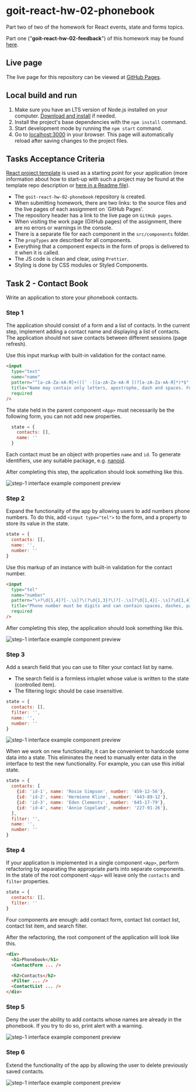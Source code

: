 #  goit-react-hw-02-phonebook

Part two of two of the homework for React events, state and forms topics.

Part one ("**goit-react-hw-02-feedback**") of this homework may be found [here](https://github.com/oleksandr-romashko/goit-react-hw-02-feedback).

## Live page

The live page for this repository can be viewed at [GitHub Pages](https://oleksandr-romashko.github.io/goit-react-hw-02-phonebook/).

## Local build and run

  1. Make sure you have an LTS version of Node.js installed on your computer. [Download and install](https://nodejs.org/en/) if needed.
  1. Install the project's base dependencies with the `npm install` command.
  1. Start development mode by running the `npm start` command.
  2. Go to [localhost:3000](http://localhost:3000/) in your browser. This page will automatically reload after saving changes to the project files.

## Tasks Acceptance Criteria

[React project template](https://github.com/goitacademy/react-homework-template/blob/main/README.en.md) is used as a starting point for your application (more information about how to start-up with such a project may be found at the template repo description or [here in a Readme file](./README.en.md)).

  * The `goit-react-hw-02-phonebook` repository is created.
  * When submitting homework, there are two links: to the source files and the live pages of each assignment on `GitHub Pages'.
  * The repository header has a link to the live page on `GitHub pages`.
  * When visiting the work page (GitHub pages) of the assignment, there are no errors or warnings in the console.
  * There is a separate file for each component in the `src/components` folder.
  * The `propTypes` are described for all components.
  * Everything that a component expects in the form of props is delivered to it when it is called.
  * The JS code is clean and clear, using `Prettier`.
  * Styling is done by CSS modules or Styled Components.

## Task 2 - Contact Book

Write an application to store your phonebook contacts.

### Step 1

The application should consist of a form and a list of contacts. In the current step, implement adding a contact name and displaying a list of contacts. The application should not save contacts between different sessions (page refresh).

Use this input markup with built-in validation for the contact name.

```html
<input
  type="text"
  name="name"
  pattern="^[a-zA-Zа-яА-Я]+(([' -][a-zA-Zа-яА-Я ])?[a-zA-Zа-яА-Я]*)*$"
  title="Name may contain only letters, apostrophe, dash and spaces. For example Adrian, Jacob Mercer, Charles de Batz de Castelmore d'Artagnan."
  required
/>
```

The state held in the parent component `<App>` must necessarily be the following form, you can not add new properties.

```javascript
  state = {
    contacts: [],
    name: ''
  }
```

Each contact must be an object with properties `name` and `id`. To generate identifiers, use any suitable package, e.g. [nanoid](https://www.npmjs.com/package/nanoid).

After completing this step, the application should look something like this.

<p align="left">
  <img max-width="960" src="./assets/tasks/step-1.png" alt="step-1 interface example component preview">
</p>

### Step 2

Expand the functionality of the app by allowing users to add numbers phone numbers. 
To do this, add `<input type="tel">` to the form, and a property to store its value in the state.

```javascript
state = {
  contacts: [],
  name: '',
  number: ''
}
```

Use this markup of an instance with built-in validation for the contact number.

```html
<input
  type="tel"
  name="number"
  pattern="\+?\d{1,4}?[-.\s]?\(?\d{1,3}?\)?[-.\s]?\d{1,4}[-.\s]?\d{1,4}[-.\s]?\d{1,9}"
  title="Phone number must be digits and can contain spaces, dashes, parentheses and can start with +"
  required
/>
```

After completing this step, the application should look something like this.

<p align="left">
  <img max-width="960" src="./assets/tasks/step-2.png" alt="step-1 interface example component preview">
</p>

### Step 3

Add a search field that you can use to filter your contact list by name.

  * The search field is a formless intuplet whose value is written to the state (controlled item).
  * The filtering logic should be case insensitive.

```javascript
state = {
  contacts: [],
  filter: '',
  name: '',
  number: ''
}
```

<p align="left">
  <img max-width="960" src="./assets/tasks/step-3.gif" alt="step-1 interface example component preview">
</p>

When we work on new functionality, it can be convenient to hardcode some data into a state. This eliminates the need to manually enter data in the interface to test the new functionality. For example, you can use this initial state.

```javascript
state = {
  contacts: [
    {id: 'id-1', name: 'Rosie Simpson', number: '459-12-56'},
    {id: 'id-2', name: 'Hermione Kline', number: '443-89-12'},
    {id: 'id-3', name: 'Eden Clements', number: '645-17-79'},
    {id: 'id-4', name: 'Annie Copeland', number: '227-91-26'},
  ],
  filter: '',
  name: '',
  number: ''
}
```

### Step 4

If your application is implemented in a single component `<App>`, perform refactoring by separating the appropriate parts into separate components. In the state of the root component `<App>` will leave only the `contacts` and `filter` properties.

```javascript
state = {
  contacts: [],
  filter: ''
}
```

Four components are enough: add contact form, contact list contact list, contact list item, and search filter.

After the refactoring, the root component of the application will look like this.

```html
<div>
  <h1>Phonebook</h1>
  <ContactForm ... />

  <h2>Contacts</h2>
  <Filter ... />
  <ContactList ... />
</div>
```

### Step 5

Deny the user the ability to add contacts whose names are already in the phonebook. If you try to do so, print alert with a warning.

<p align="left">
  <img max-width="960" src="./assets/tasks/step-5.png" alt="step-1 interface example component preview">
</p>

### Step 6

Extend the functionality of the app by allowing the user to delete previously saved contacts.

<p align="left">
  <img max-width="960" src="./assets/tasks/step-6.gif" alt="step-1 interface example component preview">
</p>